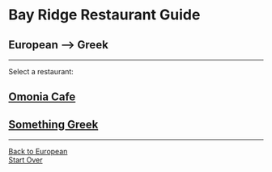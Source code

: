 # Bay Ridge Restaurant Guide
## European --> Greek
---
Select a restaurant:
## [Omonia Cafe](https://omoniacafe.com)
## [Something Greek](https://www.somethingreekonline.com)
---
[Back to European](european.md)    
[Start Over](../home.md/)